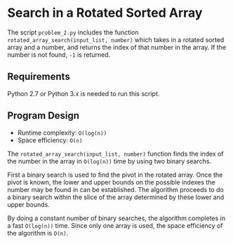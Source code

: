 # Search in a Rotated Sorted Array

The script `problem_2.py` includes the function `rotated_array_search(input_list, number)` which takes in a 
rotated sorted array and a number, and returns the index of that number in the array. If the number is not
found, `-1` is returned.

## Requirements

Python 2.7 or Python 3.x is needed to run this script.

## Program Design

- Runtime complexity: `O(log(n))`
- Space efficiency: `O(n)`

The `rotated_array_search(input_list, number)` function finds the index of the number 
in the array in `O(log(n))` time by using two binary searchs.

First a binary search is used to find the pivot in the rotated array. Once the pivot
is known, the lower and upper bounds on the possible indexes the number
may be found in can be established. The algorithm proceeds to do a binary search within the slice of the 
array determined by these lower and upper bounds. 

By doing a constant number of binary searches, the algorithm completes in a fast `O(log(n))`
time. Since only one array is used, the space efficiency of the algorithm is `O(n)`.
